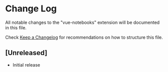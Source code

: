 # Change Log

All notable changes to the "vue-notebooks" extension will be documented in this file.

Check [Keep a Changelog](http://keepachangelog.com/) for recommendations on how to structure this file.

## [Unreleased]

- Initial release